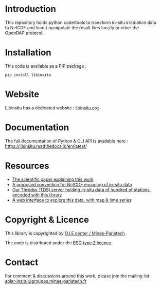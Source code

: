 # Introduction

This repository holds python code/tools to transform in-situ irradiation data to NetCDF and load / manipulate 
the result files locally or other the OpenDAP protocol.

# Installation 

This code is available as a PIP package :

    pip install libinsitu

# Website 

Libinsitu has a dedicated website : [libinsitu.org](http://libinsitu.org)

# Documentation

The full documentation of Python & CLI API is available here :
https://libinsitu.readthedocs.io/en/latest/

# Resources 

* [The scientific paper explaining this work](https://hal.archives-ouvertes.fr/hal-03811628)
* [A proposed convention for NetCDF encoding of in-situ data](https://libinsitu.readthedocs.io/en/latest/conventions.html)
* [Our Thredss (TDS) server holding in-situ data of hundred of stations, encoded with this library](http://tds.webservice-energy.org/thredds/in-situ.html)
* [A web interface to explore this data, with map & time series](http://viewer.webservice-energy.org/in-situ/)


# Copyright & Licence

This library is copyrighted by [O.I.E center / Mines-Paristech](https://www.oie.minesparis.psl.eu/Accueil/). 

The code is distributed under the [BSD type 2 licence](LICENSE)


# Contact

For comment & discussions around this work, please join the mailing list [solar-insitu@groupes.mines-paristech.fr](https://groupes.minesparis.psl.eu/wws/info/solar-insitu)


